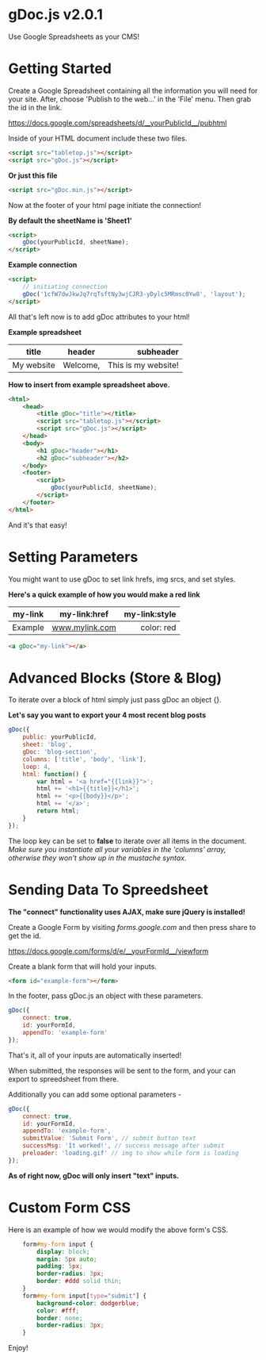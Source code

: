 # gDoc.js v2.0.1

Use Google Spreadsheets as your CMS!

# Getting Started

Create a Google Spreadsheet containing all the information you will need for your site. After, choose 'Publish to the web...' in the 'File' menu. Then grab the id in the link.

https://docs.google.com/spreadsheets/d/__yourPublicId__/pubhtml

Inside of your HTML document include these two files.

```html
<script src="tabletop.js"></script>
<script src="gDoc.js"></script>
```

__Or just this file__

```html
<script src="gDoc.min.js"></script>
```

Now at the footer of your html page initiate the connection! 

__By default the sheetName is 'Sheet1'__

```html
<script>
    gDoc(yourPublicId, sheetName);
</script>
```

__Example connection__

```html
<script>
    // initiating connection
    gDoc('1cfW7dwJkwJq7rqTsftNy3wjCJR3-yDylc5MRmsc0Yw8', 'layout');
</script>
```

All that's left now is to add gDoc attributes to your html!

__Example spreadsheet__

| title               | header              | subheader           |
| ------------------- |:-------------------:| -------------------:|
| My website          | Welcome,            | This is my website! |

__How to insert from example spreadsheet above.__

```html 
<html>
    <head>
        <title gDoc="title"></title>
        <script src="tabletop.js"></script>
        <script src="gDoc.js"></script>
    </head>
    <body>
        <h1 gDoc="header"></h1>
        <h2 gDoc="subheader"></h2>
    </body>
    <footer>
        <script>
            gDoc(yourPublicId, sheetName);
        </script>               
    </footer>
</html>
```

And it's that easy!

# Setting Parameters

You might want to use gDoc to set link hrefs, img srcs, and set styles. 

__Here's a quick example of how you would make a red link__

| my-link             | my-link:href        | my-link:style       |
| ------------------- |:-------------------:| -------------------:|
| Example             | www.mylink.com      | color: red          |


```html 
<a gDoc="my-link"></a>
```

# Advanced Blocks (Store & Blog)

To iterate over a block of html simply just pass gDoc an object {}.

__Let's say you want to export your 4 most recent blog posts__

```javascript 
gDoc({
    public: yourPublicId,
    sheet: 'blog',
    gDoc: 'blog-section',
    columns: ['title', 'body', 'link'],
    loop: 4,
    html: function() {
        var html = '<a href="{{link}}">';
        html += '<h1>{{title}}</h1>';
        html += '<p>{{body}}</p>';
        html += '</a>';
        return html;
    }
});
```

The loop key can be set to __false__ to iterate over all items in the document. _Make sure you instantiate all your variables in the 'columns' array, otherwise they won't show up in the mustache syntax._ 

# Sending Data To Spreedsheet

__The "connect" functionality uses AJAX, make sure jQuery is installed!__

Create a Google Form by visiting _forms.google.com_ and then press share to get the id.

https://docs.google.com/forms/d/e/__yourFormId__/viewform

Create a blank form that will hold your inputs.

```html
<form id="example-form"></form>
```

In the footer, pass gDoc.js an object with these parameters.

```javascript 
gDoc({
    connect: true,
    id: yourFormId,
    appendTo: 'example-form'
});
```

That's it, all of your inputs are automatically inserted!

When submitted, the responses will be sent to the form, and your can export to spreedsheet from there.

Additionally you can add some optional parameters - 

```javascript 
gDoc({
    connect: true,
    id: yourFormId,
    appendTo: 'example-form',
    submitValue: 'Submit Form', // submit button text
    successMsg: 'It worked!', // success message after submit
    preloader: 'loading.gif' // img to show while form is loading
});
```

__As of right now, gDoc will only insert "text" inputs.__

# Custom Form CSS

Here is an example of how we would modify the above form's CSS.

```css
    form#my-form input {
        display: block;
        margin: 5px auto;
        padding: 5px;
        border-radius: 3px;
        border: #ddd solid thin;
    }
    form#my-form input[type="submit"] {
        background-color: dodgerblue;
        color: #fff;
        border: none;
        border-radius: 3px;
    }
```

Enjoy!